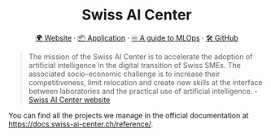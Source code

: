 <h1 align="center">
  Swiss AI Center
</h1>

<p align="center">
  <a href="https://swiss-ai-center.ch">🌍 Website</a> ·
  <a href="https://frontend-swiss-ai-center.kube.isc.heia-fr.ch">📦 Application</a> ·
  <a href="https://mlops.swiss-ai-center">♾️ A guide to MLOps</a> ·
  <a href="https://github.com/swiss-ai-center">🛠️ GitHub</a>
</p>

> The mission of the Swiss AI Center is to accelerate the adoption of artificial
> intelligence in the digital transition of Swiss SMEs. The associated
> socio-economic challenge is to increase their competitiveness, limit
> relocation and create new skills at the interface between laboratories and the
> practical use of artificial intelligence. - [Swiss AI Center website](https://swiss-ai-center.ch)

You can find all the projects we manage in the official documentation at
<https://docs.swiss-ai-center.ch/reference/>.
